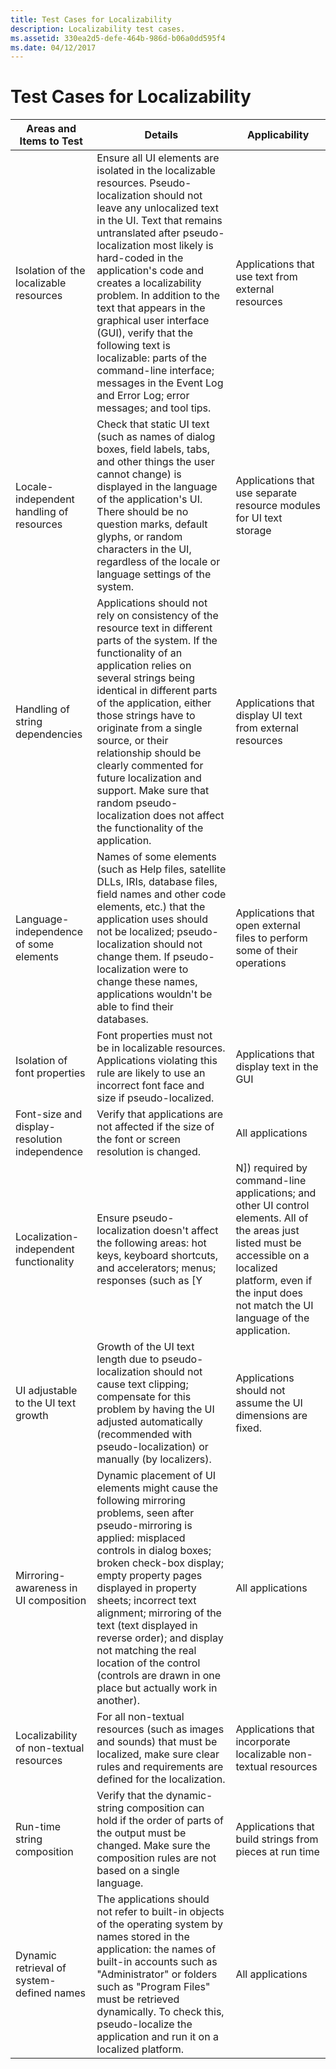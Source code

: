 ```yaml
---
title: Test Cases for Localizability
description: Localizability test cases.
ms.assetid: 330ea2d5-defe-464b-986d-b06a0dd595f4
ms.date: 04/12/2017
---
```


# Test Cases for Localizability

|**Areas and Items to Test**|**Details**|**Applicability**|
|---|---|---|
|Isolation of the localizable resources|Ensure all UI elements are isolated in the localizable resources. Pseudo-localization should not leave any unlocalized text in the UI. Text that remains untranslated after pseudo-localization most likely is hard-coded in the application's code and creates a localizability problem. In addition to the text that appears in the graphical user interface (GUI), verify that the following text is localizable: parts of the command-line interface; messages in the Event Log and Error Log; error messages; and tool tips.|Applications that use text from external resources|
|Locale-independent handling of resources|Check that static UI text (such as names of dialog boxes, field labels, tabs, and other things the user cannot change) is displayed in the language of the application's UI. There should be no question marks, default glyphs, or random characters in the UI, regardless of the locale or language settings of the system.|Applications that use separate resource modules for UI text storage|
|Handling of string dependencies|Applications should not rely on consistency of the resource text in different parts of the system. If the functionality of an application relies on several strings being identical in different parts of the application, either those strings have to originate from a single source, or their relationship should be clearly commented for future localization and support. Make sure that random pseudo-localization does not affect the functionality of the application.|Applications that display UI text from external resources|
|Language-independence of some elements|Names of some elements (such as Help files, satellite DLLs, IRIs, database files, field names and other code elements, etc.) that the application uses should not be localized; pseudo-localization should not change them. If pseudo-localization were to change these names, applications wouldn't be able to find their databases.|Applications that open external files to perform some of their operations|
|Isolation of font properties|Font properties must not be in localizable resources. Applications violating this rule are likely to use an incorrect font face and size if pseudo-localized.|Applications that display text in the GUI|
|Font-size and display-resolution independence|Verify that applications are not affected if the size of the font or screen resolution is changed.|All applications|
|Localization-independent functionality|Ensure pseudo-localization doesn't affect the following areas: hot keys, keyboard shortcuts, and accelerators; menus; responses (such as \[Y|N\]) required by command-line applications; and other UI control elements. All of the areas just listed must be accessible on a localized platform, even if the input does not match the UI language of the application.|Applications that have control elements in the UI|
|UI adjustable to the UI text growth|Growth of the UI text length due to pseudo-localization should not cause text clipping; compensate for this problem by having the UI adjusted automatically (recommended with pseudo-localization) or manually (by localizers). |Applications should not assume the UI dimensions are fixed.|Applications that display text in the GUI|
|Mirroring-awareness in UI composition|Dynamic placement of UI elements might cause the following mirroring problems, seen after pseudo-mirroring is applied: misplaced controls in dialog boxes; broken check-box display; empty property pages displayed in property sheets; incorrect text alignment; mirroring of the text (text displayed in reverse order); and display not matching the real location of the control (controls are drawn in one place but actually work in another).|All applications|
|Localizability of non-textual resources|For all non-textual resources (such as images and sounds) that must be localized, make sure clear rules and requirements are defined for the localization.|Applications that incorporate localizable non-textual resources|
|Run-time string composition|Verify that the dynamic-string composition can hold if the order of parts of the output must be changed. Make sure the composition rules are not based on a single language.|Applications that build strings from pieces at run time|
|Dynamic retrieval of system-defined names|The applications should not refer to built-in objects of the operating system by names stored in the application: the names of built-in accounts such as "Administrator" or folders such as "Program Files" must be retrieved dynamically. To check this, pseudo-localize the application and run it on a localized platform.|All applications|


